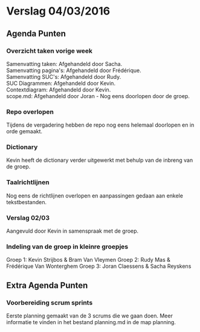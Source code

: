 # Verslag 04/03/2016 #

## Agenda Punten ##

### Overzicht taken vorige week ###

Samenvatting taken: Afgehandeld door Sacha.  
Samenvatting pagina's: Afgehandeld door Frédérique.  
Samenvatting SUC's: Afgehandeld door Rudy.  
SUC Diagrammen: Afgehandeld door Kevin.  
Contextdiagram: Afgehandeld door Kevin.  
scope.md: Afgehandeld door Joran - Nog eens doorlopen door de groep.

### Repo overlopen ###

Tijdens de vergadering hebben de repo nog eens helemaal doorlopen en in orde gemaakt.

### Dictionary ###

Kevin heeft de dictionary verder uitgewerkt met behulp van de inbreng van de groep.

### Taalrichtlijnen ###

Nog eens de richtlijnen overlopen en aanpassingen gedaan aan enkele tekstbestanden.

### Verslag 02/03 ###

Aangevuld door Kevin in samenspraak met de groep.

### Indeling van de groep in kleinre groepjes ###

Groep 1: Kevin Strijbos & Bram Van Vleymen
Groep 2: Rudy Mas & Frédérique Van Wonterghem
Groep 3: Joran Claessens & Sacha Reyskens

## Extra Agenda Punten ##

### Voorbereiding scrum sprints ###

Eerste planning gemaakt van de 3 scrums die we gaan doen. Meer informatie te vinden in het bestand planning.md in de map planning.